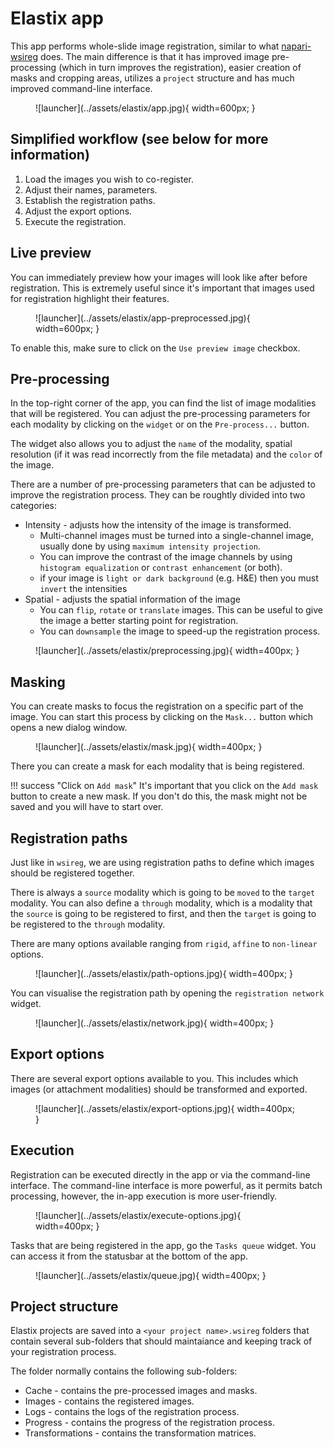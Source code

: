 # Elastix app

This app performs whole-slide image registration, similar to what [napari-wsireg](https://github.com/NHPatterson/napari-wsireg) does. The main difference is that it has improved image pre-processing (which in turn improves the registration), easier creation of masks and cropping areas, utilizes a `project` structure and has much improved command-line interface.


<figure markdown>
  ![launcher](../assets/elastix/app.jpg){ width=600px; }
</figure>


## Simplified workflow (see below for more information)

1. Load the images you wish to co-register.
2. Adjust their names, parameters.
3. Establish the registration paths.
4. Adjust the export options.
5. Execute the registration.

## Live preview

You can immediately preview how your images will look like after before registration. This is extremely useful since it's important that images used for registration highlight their features. 

<figure markdown>
  ![launcher](../assets/elastix/app-preprocessed.jpg){ width=600px; }
</figure>

To enable this, make sure to click on the `Use preview image` checkbox.

## Pre-processing

In the top-right corner of the app, you can find the list of image modalities that will be registered. You can adjust the pre-processing parameters for each modality by clicking on the `widget` or on the `Pre-process...` button.

The widget also allows you to adjust the `name` of the modality, spatial resolution (if it was read incorrectly from the file metadata) and the `color` of the image.

There are a number of pre-processing parameters that can be adjusted to improve the registration process. They can be roughtly divided into two categories:

- Intensity - adjusts how the intensity of the image is transformed.
    - Multi-channel images must be turned into a single-channel image, usually done by using `maximum intensity projection`.
    - You can improve the contrast of the image channels by using `histogram equalization` or `contrast enhancement` (or both).
    - if your image is `light or dark background` (e.g. H&E) then you must `invert` the intensities
- Spatial - adjusts the spatial information of the image
    - You can `flip`, `rotate` or `translate` images. This can be useful to give the image a better starting point for registration.
    - You can `downsample` the image to speed-up the registration process.

<figure markdown>
  ![launcher](../assets/elastix/preprocessing.jpg){ width=400px; }
</figure>

## Masking

You can create masks to focus the registration on a specific part of the image. You can start this process by clicking on the `Mask...` button which opens a new dialog window.

<figure markdown>
  ![launcher](../assets/elastix/mask.jpg){ width=400px; }
</figure>

There you can create a mask for each modality that is being registered.


!!! success "Click on `Add mask`"
    It's important that you click on the `Add mask` button to create a new mask. If you don't do this, the mask might not be saved and you will have to start over.


## Registration paths

Just like in `wsireg`, we are using registration paths to define which images should be registered together.

There is always a `source` modality which is going to be `moved` to the `target` modality. You can also define a `through` modality, which is a modality that the `source` is going to be registered to first, and then the `target` is going to be registered to the `through` modality.

There are many options available ranging from `rigid`, `affine` to `non-linear` options.
<figure markdown>
  ![launcher](../assets/elastix/path-options.jpg){ width=400px; }
</figure>

You can visualise the registration path by opening the `registration network` widget.

<figure markdown>
  ![launcher](../assets/elastix/network.jpg){ width=400px; }
</figure>

## Export options

There are several export options available to you. This includes which images (or attachment modalities) should be transformed and exported.

<figure markdown>
  ![launcher](../assets/elastix/export-options.jpg){ width=400px; }
</figure>

## Execution

Registration can be executed directly in the app or via the command-line interface. The command-line interface is more powerful, as it permits batch processing, however, the in-app execution is more user-friendly.

<figure markdown>
  ![launcher](../assets/elastix/execute-options.jpg){ width=400px; }
</figure>

Tasks that are being registered in the app, go the `Tasks queue` widget. You can access it from the statusbar at the bottom of the app.

<figure markdown>
  ![launcher](../assets/elastix/queue.jpg){ width=400px; }
</figure>

## Project structure

Elastix projects are saved into a `<your project name>.wsireg` folders that contain several sub-folders that should maintaiance and keeping track of your registration process.

The folder normally contains the following sub-folders:

- Cache - contains the pre-processed images and masks.
- Images - contains the registered images.
- Logs - contains the logs of the registration process.
- Progress - contains the progress of the registration process.
- Transformations - contains the transformation matrices.
